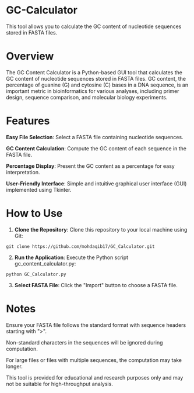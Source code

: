 # GC-Calculator
This tool allows you to calculate the GC content of nucleotide sequences stored in FASTA files. 

# Overview
The GC Content Calculator is a Python-based GUI tool that calculates the GC content of nucleotide sequences stored in FASTA files. GC content, the percentage of guanine (G) and cytosine (C) bases in a DNA sequence, is an important metric in bioinformatics for various analyses, including primer design, sequence comparison, and molecular biology experiments.

# Features
**Easy File Selection**: Select a FASTA file containing nucleotide sequences.

**GC Content Calculation**: Compute the GC content of each sequence in the FASTA file.

**Percentage Display**: Present the GC content as a percentage for easy interpretation.

**User-Friendly Interface**: Simple and intuitive graphical user interface (GUI) implemented using Tkinter.


# How to Use
1) **Clone the Repository**: Clone this repository to your local machine using Git:

  ```git clone https://github.com/mohdaqib17/GC_Calculator.git```

2) **Run the Application**: Execute the Python script gc_content_calculator.py:

  ```python GC_Calculator.py```

3) **Select FASTA File**: Click the "Import" button to choose a FASTA file.

# Notes
Ensure your FASTA file follows the standard format with sequence headers starting with ">".

Non-standard characters in the sequences will be ignored during computation.

For large files or files with multiple sequences, the computation may take longer.

This tool is provided for educational and research purposes only and may not be suitable for high-throughput analysis.
